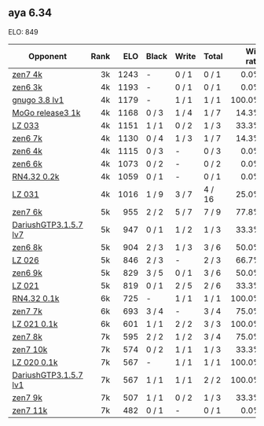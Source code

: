 ## aya 6.34 ##

ELO: 849

Opponent | Rank | ELO | Black | Write | Total | Win rate
---------|-----:|----:|-------|-------|-------|-------:
[zen7 4k](zen7%204k.md) | 3k | 1243 | - | 0 / 1 | 0 / 1 | 0.0%
[zen6 3k](zen6%203k.md) | 4k | 1193 | - | 0 / 1 | 0 / 1 | 0.0%
[gnugo 3.8 lv1](gnugo%203.8%20lv1.md) | 4k | 1179 | - | 1 / 1 | 1 / 1 | 100.0%
[MoGo release3 1k](MoGo%20release3%201k.md) | 4k | 1168 | 0 / 3 | 1 / 4 | 1 / 7 | 14.3%
[LZ 033](LZ%20033.md) | 4k | 1151 | 1 / 1 | 0 / 2 | 1 / 3 | 33.3%
[zen6 7k](zen6%207k.md) | 4k | 1130 | 0 / 4 | 1 / 3 | 1 / 7 | 14.3%
[zen6 4k](zen6%204k.md) | 4k | 1115 | 0 / 3 | - | 0 / 3 | 0.0%
[zen6 6k](zen6%206k.md) | 4k | 1073 | 0 / 2 | - | 0 / 2 | 0.0%
[RN4.32 0.2k](RN4.32%200.2k.md) | 4k | 1059 | 0 / 1 | - | 0 / 1 | 0.0%
[LZ 031](LZ%20031.md) | 4k | 1016 | 1 / 9 | 3 / 7 | 4 / 16 | 25.0%
[zen7 6k](zen7%206k.md) | 5k | 955 | 2 / 2 | 5 / 7 | 7 / 9 | 77.8%
[DariushGTP3.1.5.7 lv7](DariushGTP3.1.5.7%20lv7.md) | 5k | 947 | 0 / 1 | 1 / 2 | 1 / 3 | 33.3%
[zen6 8k](zen6%208k.md) | 5k | 904 | 2 / 3 | 1 / 3 | 3 / 6 | 50.0%
[LZ 026](LZ%20026.md) | 5k | 846 | 2 / 3 | - | 2 / 3 | 66.7%
[zen6 9k](zen6%209k.md) | 5k | 829 | 3 / 5 | 0 / 1 | 3 / 6 | 50.0%
[LZ 021](LZ%20021.md) | 5k | 819 | 0 / 1 | 2 / 5 | 2 / 6 | 33.3%
[RN4.32 0.1k](RN4.32%200.1k.md) | 6k | 725 | - | 1 / 1 | 1 / 1 | 100.0%
[zen7 7k](zen7%207k.md) | 6k | 693 | 3 / 4 | - | 3 / 4 | 75.0%
[LZ 021 0.1k](LZ%20021%200.1k.md) | 6k | 601 | 1 / 1 | 2 / 2 | 3 / 3 | 100.0%
[zen7 8k](zen7%208k.md) | 7k | 595 | 2 / 2 | 1 / 2 | 3 / 4 | 75.0%
[zen7 10k](zen7%2010k.md) | 7k | 574 | 0 / 2 | 1 / 1 | 1 / 3 | 33.3%
[LZ 020 0.1k](LZ%20020%200.1k.md) | 7k | 567 | - | 1 / 1 | 1 / 1 | 100.0%
[DariushGTP3.1.5.7 lv1](DariushGTP3.1.5.7%20lv1.md) | 7k | 567 | 1 / 1 | 1 / 1 | 2 / 2 | 100.0%
[zen7 9k](zen7%209k.md) | 7k | 507 | 1 / 1 | 0 / 2 | 1 / 3 | 33.3%
[zen7 11k](zen7%2011k.md) | 7k | 482 | 0 / 1 | - | 0 / 1 | 0.0%
